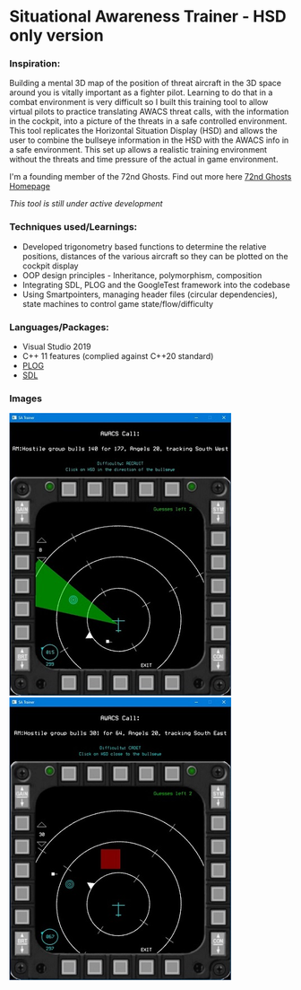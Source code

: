 # Situational Awareness Trainer - HSD only version

### Inspiration:
Building a mental 3D map of the position of threat aircraft in the 3D space around you is vitally important as a fighter pilot. Learning to do that in a combat environment is very difficult so I built this training tool to allow virtual pilots to practice translating AWACS threat calls, with the information in the cockpit, into a picture of the threats in a safe controlled environment. This tool replicates the Horizontal Situation Display (HSD) and allows the user to combine the bullseye information in the HSD with the AWACS info in a safe environment. This set up allows a realistic training environment without the threats and time pressure of the actual in game environment.

I'm a founding member of the 72nd Ghosts. Find out more here [72nd Ghosts Homepage](http://72-ghosts.com/)

*This tool is still under active development*

### Techniques used/Learnings:
- Developed trigonometry based functions to determine the relative positions, distances of the various aircraft so they can be plotted on the cockpit display 
- OOP design principles - Inheritance, polymorphism, composition
- Integrating SDL, PLOG and the GoogleTest framework into the codebase
- Using Smartpointers, managing header files (circular dependencies), state machines to control game state/flow/difficulty

### Languages/Packages:
- Visual Studio 2019
- C++ 11 features (complied against C++20 standard)
- [PLOG](https://github.com/SergiusTheBest/plog)
- [SDL](https://www.libsdl.org/)

### Images
![Start Screen](SA_Trainer1.jpg)
![Incorrect Guess](SA_Trainer2.jpg)
